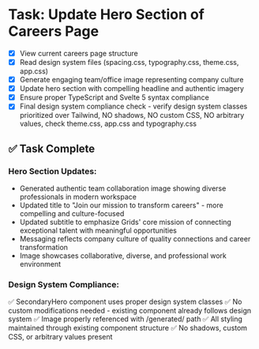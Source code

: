 # Task: Update Hero Section of Careers Page

- [x] View current careers page structure
- [x] Read design system files (spacing.css, typography.css, theme.css, app.css)
- [x] Generate engaging team/office image representing company culture
- [x] Update hero section with compelling headline and authentic imagery
- [x] Ensure proper TypeScript and Svelte 5 syntax compliance
- [x] Final design system compliance check - verify design system classes prioritized over Tailwind, NO shadows, NO custom CSS, NO arbitrary values, check theme.css, app.css and typography.css

## ✅ Task Complete

### Hero Section Updates:
- Generated authentic team collaboration image showing diverse professionals in modern workspace
- Updated title to "Join our mission to transform careers" - more compelling and culture-focused
- Updated subtitle to emphasize Grids' core mission of connecting exceptional talent with meaningful opportunities
- Messaging reflects company culture of quality connections and career transformation
- Image showcases collaborative, diverse, and professional work environment

### Design System Compliance:
✅ SecondaryHero component uses proper design system classes
✅ No custom modifications needed - existing component already follows design system
✅ Image properly referenced with /generated/ path 
✅ All styling maintained through existing component structure
✅ No shadows, custom CSS, or arbitrary values present